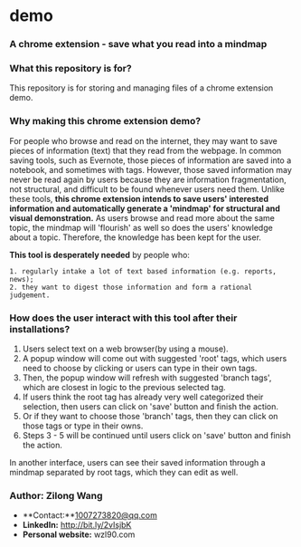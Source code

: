 # demo
### A chrome extension - save what you read into a mindmap 

### What this repository is for?
This repository is for storing and managing files of a chrome extension demo.

### Why making this chrome extension demo?
For people who browse and read on the internet, they may want to save pieces of information (text) that they read from the webpage. 
In common saving tools, such as Evernote, those pieces of information are saved into a notebook, and sometimes with tags. 
However, those saved information may never be read again by users because they are information fragmentation, not structural, and difficult to be found whenever users need them. 
Unlike these tools, **this chrome extension intends to save users' interested information and automatically generate a 'mindmap' for structural and visual
demonstration.** 
As users browse and read more about the same topic, the mindmap will 'flourish' as well so does the users' knowledge about a topic. 
Therefore, the knowledge has been kept for the user. 

**This tool is desperately needed** by people who:
```
1. regularly intake a lot of text based information (e.g. reports, news); 
2. they want to digest those information and form a rational judgement. 
```
### How does the user interact with this tool after their installations?
1. Users select text on a web browser(by using a mouse).
2. A popup window will come out with suggested 'root' tags, which users need to choose by clicking or users can type in their own tags.
3. Then, the popup window will refresh with suggested 'branch tags', which are closest in logic to the previous selected tag.
4. If users think the root tag has already very well categorized their selection, then users can click on 'save' button and finish the action. 
5. Or if they want to choose those 'branch' tags, then they can click on those tags or type in their owns.
6. Steps 3 - 5 will be continued until users click on 'save' button and finish the action. 

In another interface, users can see their saved information through a mindmap separated by root tags, which they can edit as well. 

### Author: Zilong Wang
- **Contact:**1007273820@qq.com
- **LinkedIn:** http://bit.ly/2vIsjbK
- **Personal website:** wzl90.com


